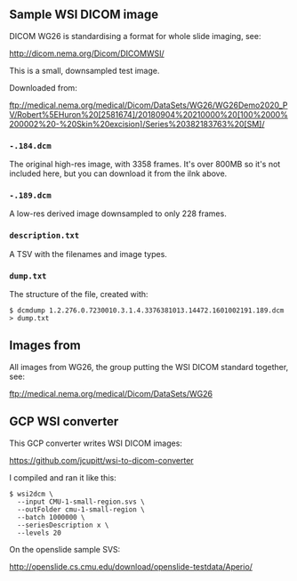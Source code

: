 ## Sample WSI DICOM image

DICOM WG26 is standardising a format for whole slide imaging, see:

http://dicom.nema.org/Dicom/DICOMWSI/

This is a small, downsampled test image.

Downloaded from:

ftp://medical.nema.org/medical/Dicom/DataSets/WG26/WG26Demo2020_PV/Robert%5EHuron%20[2581674]/20180904%20210000%20[100%2000%200002%20-%20Skin%20excision]/Series%20382183763%20[SM]/

### `-.184.dcm` 

The original high-res image, with 3358 frames. It's over 800MB so it's not
included here, but you can download it from the ilnk above.

### `-.189.dcm` 

A low-res derived image downsampled to only 228 frames.

### `description.txt` 

A TSV with the filenames and image types.

### `dump.txt`

The structure of the file, created with:

```
$ dcmdump 1.2.276.0.7230010.3.1.4.3376381013.14472.1601002191.189.dcm > dump.txt
```

## Images from

All images from WG26, the group putting the WSI DICOM standard together, see:

ftp://medical.nema.org/medical/Dicom/DataSets/WG26

## GCP WSI converter

This GCP converter writes WSI DICOM images:

https://github.com/jcupitt/wsi-to-dicom-converter

I compiled and ran it like this:

```
$ wsi2dcm \
  --input CMU-1-small-region.svs \
  --outFolder cmu-1-small-region \
  --batch 1000000 \
  --seriesDescription x \
  --levels 20
```

On the openslide sample SVS:

http://openslide.cs.cmu.edu/download/openslide-testdata/Aperio/

